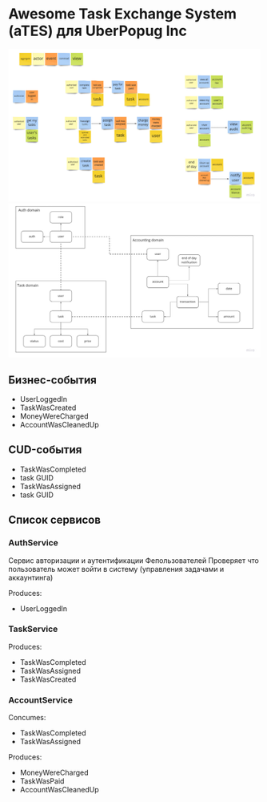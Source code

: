 # Awesome Task Exchange System (aTES) для UberPopug Inc

![Event storming](/event-storming.jpg)
![Доменая модель](/UberPopug_model.jpg)

## Бизнес-события

 - UserLoggedIn
 - TaskWasCreated
 - MoneyWereCharged
 - AccountWasCleanedUp

##  CUD-события

 - TaskWasCompleted
  - task GUID
 - TaskWasAssigned
  - task GUID


## Список сервисов

### AuthService

Сервис авторизации и аутентификации Фепользователей
Проверяет что пользователь может войти в систему (управления задачами и аккаунтинга)

Produces:

 - UserLoggedIn

### TaskService

Produces:

 - TaskWasCompleted
 - TaskWasAssigned
 - TaskWasCreated

### AccountService

Concumes:

 - TaskWasCompleted
 - TaskWasAssigned

 Produces:

  - MoneyWereCharged
  - TaskWasPaid
  - AccountWasCleanedUp